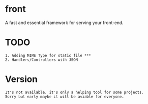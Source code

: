 # front
A fast and essential framework for serving your front-end.

# TODO
    1. Adding MIME Type for static file ***
    2. Handlers/Controllers with JSON

# Version
    It's not available, it's only a helping tool for some projects.
    Sorry but early maybe it will be aviable for everyone.
